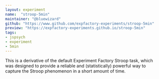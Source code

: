 ```yaml
---
layout: experiment
name:  "stroop-5min"
maintainer: "@bluewizard"
github: "https://www.github.com/expfactory-experiments/stroop-5min"
preview: "https://expfactory-experiments.github.io/stroop-5min"
tags:
- jspsych
- experiment
- 5min
---
```



This is a derivative of the default Experiment Factory Stroop task, which was designed to provide a reliable and (statistically) powerful way to capture the Stroop phenomenon in a short amount of time.
